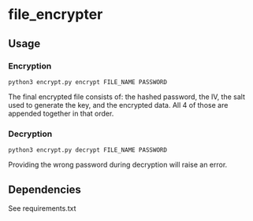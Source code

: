 # file_encrypter

## Usage
### Encryption 
`python3 encrypt.py encrypt FILE_NAME PASSWORD`

The final encrypted file consists of: the hashed password, the IV, the salt used to generate the key, and the encrypted data. All 4 of those are appended together in that order.

### Decryption
`python3 encrypt.py decrypt FILE_NAME PASSWORD`

Providing the wrong password during decryption will raise an error.

## Dependencies
See requirements.txt
